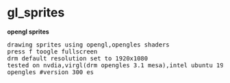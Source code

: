 # gl_sprites
<b>opengl sprites</b>
<pre>
drawing sprites using opengl,opengles shaders
press f toogle fullscreen
drm default resolution set to 1920x1080
tested on nvdia,virgl(drm opengles 3.1 mesa),intel ubuntu 19
opengles #version 300 es
</pre>
